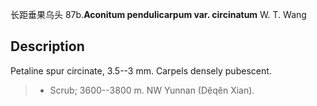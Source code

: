 长距垂果乌头
87b.**Aconitum pendulicarpum var. circinatum** W. T. Wang

## Description
Petaline spur circinate, 3.5--3 mm. Carpels densely pubescent.


> * Scrub; 3600--3800 m. NW Yunnan (Dêqên Xian).

